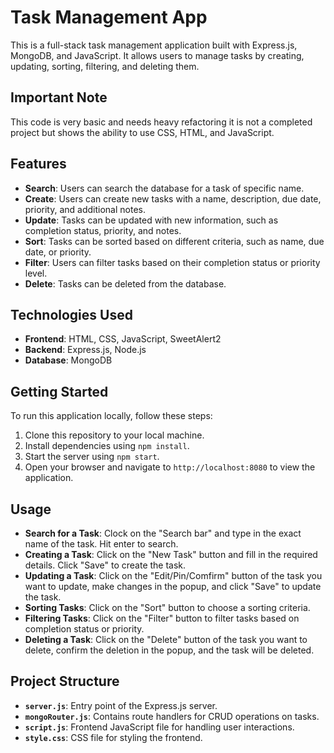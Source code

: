 # Task Management App

This is a full-stack task management application built with Express.js, MongoDB, and JavaScript. It allows users to manage tasks by creating, updating, sorting, filtering, and deleting them.

## Important Note

This code is very basic and needs heavy refactoring it is not a completed project but shows the ability to use CSS, HTML, and JavaScript.

## Features

- **Search**: Users can search the database for a task of specific name.
- **Create**: Users can create new tasks with a name, description, due date, priority, and additional notes.
- **Update**: Tasks can be updated with new information, such as completion status, priority, and notes.
- **Sort**: Tasks can be sorted based on different criteria, such as name, due date, or priority.
- **Filter**: Users can filter tasks based on their completion status or priority level.
- **Delete**: Tasks can be deleted from the database.

## Technologies Used

- **Frontend**: HTML, CSS, JavaScript, SweetAlert2
- **Backend**: Express.js, Node.js
- **Database**: MongoDB

## Getting Started

To run this application locally, follow these steps:

1. Clone this repository to your local machine.
2. Install dependencies using `npm install`.
3. Start the server using `npm start`.
4. Open your browser and navigate to `http://localhost:8080` to view the application.

## Usage

- **Search for a Task**: Clock on the "Search bar" and type in the exact name of the task. Hit enter to search.
- **Creating a Task**: Click on the "New Task" button and fill in the required details. Click "Save" to create the task.
- **Updating a Task**: Click on the "Edit/Pin/Comfirm" button of the task you want to update, make changes in the popup, and click "Save" to update the task.
- **Sorting Tasks**: Click on the "Sort" button to choose a sorting criteria.
- **Filtering Tasks**: Click on the "Filter" button to filter tasks based on completion status or priority.
- **Deleting a Task**: Click on the "Delete" button of the task you want to delete, confirm the deletion in the popup, and the task will be deleted.

## Project Structure

- **`server.js`**: Entry point of the Express.js server.
- **`mongoRouter.js`**: Contains route handlers for CRUD operations on tasks.
- **`script.js`**: Frontend JavaScript file for handling user interactions.
- **`style.css`**: CSS file for styling the frontend.
